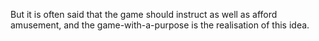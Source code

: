 But it is often said that the game should instruct as well as afford amusement, and the game-with-a-purpose is the realisation of this idea.